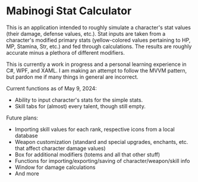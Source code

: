 # Mabinogi Stat Calculator
This is an application intended to roughly simulate a character's stat values (their damage, defense values, etc.). 
Stat inputs are taken from a character's modified primary stats (yellow-colored values pertaining to HP, MP, Stamina, Str, etc.) and fed through calculations.
The results are roughly accurate minus a plethora of different modifiers.

This is currently a work in progress and a personal learning experience in C#, WPF, and XAML. 
I am making an attempt to follow the MVVM pattern, but pardon me if many things in general are incorrect.

Current functions as of May 9, 2024:
- Ability to input character's stats for the simple stats.
- Skill tabs for (almost) every talent, though still empty.

Future plans:
- Importing skill values for each rank, respective icons from a local database
- Weapon customization (standard and special upgrades, enchants, etc. that affect character damage values)
- Box for additional modifiers (totems and all that other stuff)
- Functions for importing/exporting/saving of character/weapon/skill info
- Window for damage calculations
- And more
